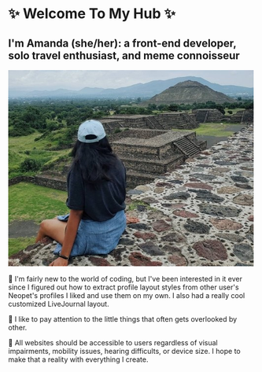 # ✨ Welcome To My Hub ✨

## I'm Amanda (she/her): a front-end developer, solo travel enthusiast, and meme connoisseur

![View of pyramids in Teotihuacan, Mexico](./20190806085736297.jpg "Teotihuacan, Mexico")

🦄 I'm fairly new to the world of coding, but I've been interested in it ever since I figured out how to extract profile layout styles from other user's Neopet's profiles I liked and use them on my own. I also had a really cool customized LiveJournal layout.

🔎 I like to pay attention to the little things that often gets overlooked by other. 

🤝 All websites should be accessible to users regardless of visual impairments, mobility issues, hearing difficults, or device size. I hope to make that a reality with everything I create.
